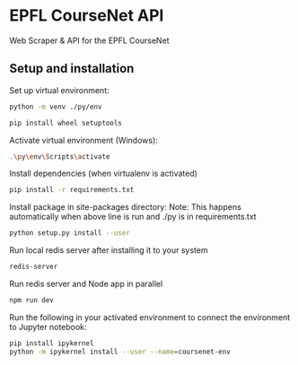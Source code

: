 # EPFL CourseNet API

Web Scraper & API for the EPFL CourseNet

## Setup and installation

Set up virtual environment:
```bash
python -m venv ./py/env
```

```bash
pip install wheel setuptools
```

Activate virtual environment (Windows):
```bash
.\py\env\Scripts\activate
```

Install dependencies (when virtualenv is activated)
```bash
pip install -r requirements.txt
```

Install package in site-packages directory:
Note: This happens automatically when above line is run and ./py is in requirements.txt
```bash
python setup.py install --user
```

Run local redis server after installing it to your system
```bash
redis-server
```

Run redis server and Node app in parallel
```bash
npm run dev
```

Run the following in your activated environment to connect the environment to Jupyter notebook:
```bash
pip install ipykernel
python -m ipykernel install --user --name=coursenet-env
```
